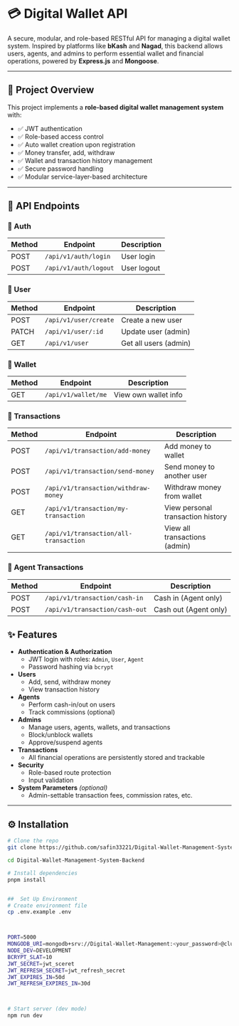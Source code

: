 # 💳 Digital Wallet API

A secure, modular, and role-based RESTful API for managing a digital wallet system. Inspired by platforms like **bKash** and **Nagad**, this backend allows users, agents, and admins to perform essential wallet and financial operations, powered by **Express.js** and **Mongoose**.

---


## 🎯 Project Overview

This project implements a **role-based digital wallet management system** with:

- ✅ JWT authentication
- ✅ Role-based access control
- ✅ Auto wallet creation upon registration
- ✅ Money transfer, add, withdraw
- ✅ Wallet and transaction history management
- ✅ Secure password handling
- ✅ Modular service-layer-based architecture

---
## 📡 API Endpoints

### 🔐 Auth

| Method | Endpoint               | Description   |
|--------|------------------------|---------------|
| POST   | `/api/v1/auth/login`   | User login    |
| POST   | `/api/v1/auth/logout`  | User logout   |

### 👤 User

| Method | Endpoint                   | Description            |
|--------|----------------------------|------------------------|
| POST   | `/api/v1/user/create`      | Create a new user      |
| PATCH  | `/api/v1/user/:id`         | Update user (admin)    |
| GET    | `/api/v1/user`             | Get all users (admin)  |

### 💼 Wallet

| Method | Endpoint              | Description            |
|--------|-----------------------|------------------------|
| GET    | `/api/v1/wallet/me`   | View own wallet info   |

### 💸 Transactions

| Method | Endpoint                                | Description                       |
|--------|-----------------------------------------|-----------------------------------|
| POST   | `/api/v1/transaction/add-money`         | Add money to wallet               |
| POST   | `/api/v1/transaction/send-money`        | Send money to another user        |
| POST   | `/api/v1/transaction/withdraw-money`    | Withdraw money from wallet        |
| GET    | `/api/v1/transaction/my-transaction`    | View personal transaction history |
| GET    | `/api/v1/transaction/all-transaction`   | View all transactions (admin)     |

### 🧾 Agent Transactions

| Method | Endpoint                             | Description          |
|--------|--------------------------------------|----------------------|
| POST   | `/api/v1/transaction/cash-in`        | Cash in (Agent only) |
| POST   | `/api/v1/transaction/cash-out`       | Cash out (Agent only) |



## ✨ Features

- **Authentication & Authorization**
  - JWT login with roles: `Admin`, `User`, `Agent`
  - Password hashing via `bcrypt`
- **Users**
  - Add, send, withdraw money
  - View transaction history
- **Agents**
  - Perform cash-in/out on users
  - Track commissions (optional)
- **Admins**
  - Manage users, agents, wallets, and transactions
  - Block/unblock wallets
  - Approve/suspend agents
- **Transactions**
  - All financial operations are persistently stored and trackable
- **Security**
  - Role-based route protection
  - Input validation
- **System Parameters** *(optional)*
  - Admin-settable transaction fees, commission rates, etc.

---

## ⚙️ Installation

```bash
# Clone the repo
git clone https://github.com/safin33221/Digital-Wallet-Management-System-Backend.git

cd Digital-Wallet-Management-System-Backend

# Install dependencies
pnpm install


```

```bash

##  Set Up Environment
# Create environment file
cp .env.example .env



PORT=5000
MONGODB_URI=mongodb+srv://Digital-Wallet-Management:<your_password>@cluster0.blz8y.mongodb.net/digital-wallet?retryWrites=true&w=majority&appName=Cluster0
NODE_DEV=DEVELOPMENT
BCRYPT_SLAT=10
JWT_SECRET=jwt_sceret
JWT_REFRESH_SECRET=jwt_refresh_secret
JWT_EXPIRES_IN=50d
JWT_REFRESH_EXPIRES_IN=30d



# Start server (dev mode)
npm run dev

```





